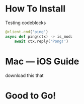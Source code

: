 # How To Install

Testing codeblocks

```python
@client.cmd('ping')
async def ping(ctx) -> is_mod:
    await ctx.reply('Pong!')
```

# Mac — iOS Guide

download this that

# Good to Go!
